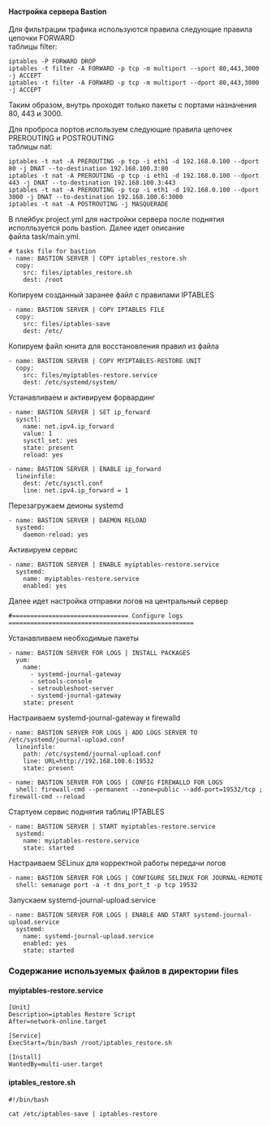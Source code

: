 #### Настройка сервера Bastion

Для фильтрации трафика используются правила следующие правила цепочки FORWARD  
таблицы filter:  

    iptables -P FORWARD DROP  
    iptables -t filter -A FORWARD -p tcp -m multiport --sport 80,443,3000 -j ACCEPT  
    iptables -t filter -A FORWARD -p tcp -m multiport --dport 80,443,3000 -j ACCEPT  

Таким образом, внутрь проходят только пакеты с портами назначения 80, 443 и 3000.  
  
Для проброса портов используем следующие правила цепочек PREROUTING и POSTROUTING  
таблицы nat:  
  
    iptables -t nat -A PREROUTING -p tcp -i eth1 -d 192.168.0.100 --dport 80 -j DNAT --to-destination 192.168.100.3:80
    iptables -t nat -A PREROUTING -p tcp -i eth1 -d 192.168.0.100 --dport 443 -j DNAT --to-destination 192.168.100.3:443
    iptables -t nat -A PREROUTING -p tcp -i eth1 -d 192.168.0.100 --dport 3000 -j DNAT --to-destination 192.168.100.6:3000
    iptables -t nat -A POSTROUTING -j MASQUERADE

В плейбук project.yml для настройки сервера после поднятия исполльзуется роль bastion. Далее идет описание  
файла task/main.yml.  

    # tasks file for bastion  
    - name: BASTION SERVER | COPY iptables_restore.sh  
      copy:  
        src: files/iptables_restore.sh  
        dest: /root  
        
Копируем созданный заранее файл с правилами IPTABLES

    - name: BASTION SERVER | COPY IPTABLES FILE  
      copy:  
        src: files/iptables-save  
        dest: /etc/  
    
Копируем файл юнита для восстановления правил из файла      
    
    - name: BASTION SERVER | COPY MYIPTABLES-RESTORE UNIT
      copy:
        src: files/myiptables-restore.service
        dest: /etc/systemd/system/  
        
Устанавливаем и активируем форвардинг   

    - name: BASTION SERVER | SET ip_forward
      sysctl:
        name: net.ipv4.ip_forward
        value: 1
        sysctl_set: yes
        state: present
        reload: yes
          
    - name: BASTION SERVER | ENABLE ip_forward
      lineinfile:
        dest: /etc/sysctl.conf
        line: net.ipv4.ip_forward = 1   
        
 Перезагружаем деионы systemd       
    
    - name: BASTION SERVER | DAEMON RELOAD
      systemd:
        daemon-reload: yes 
    
Активируем сервис    
        
    - name: BASTION SERVER | ENABLE myiptables-restore.service 
      systemd:
        name: myiptables-restore.service
        enabled: yes

Далее идет настройка отправки логов на центральный сервер

    #================================ Configure logs ===================================================    
 
Устанавливаем необходимые пакеты

    - name: BASTION SERVER FOR LOGS | INSTALL PACKAGES
      yum:
        name: 
          - systemd-journal-gateway
          - setools-console
          - setroubleshoot-server
          - systemd-journal-gateway
        state: present
  
Настраиваем systemd-journal-gateway и firewalld

    - name: BASTION SERVER FOR LOGS | ADD LOGS SERVER TO /etc/systemd/journal-upload.conf
      lineinfile: 
        path: /etc/systemd/journal-upload.conf
        line: URL=http://192.168.100.6:19532
        state: present

    - name: BASTION SERVER FOR LOGS | CONFIG FIREWALLD FOR LOGS
      shell: firewall-cmd --permanent --zone=public --add-port=19532/tcp ; firewall-cmd --reload
  
Стартуем сервис поднятия таблиц IPTABLES

    - name: BASTION SERVER | START myiptables-restore.service 
      systemd:
        name: myiptables-restore.service
        state: started    
  
Настраиваем SELinux для корректной работы передачи логов

    - name: BASTION SERVER FOR LOGS | CONFIGURE SELINUX FOR JOURNAL-REMOTE
      shell: semanage port -a -t dns_port_t -p tcp 19532    
  
Запускаем systemd-journal-upload.service

    - name: BASTION SERVER FOR LOGS | ENABLE AND START systemd-journal-upload.service 
      systemd:
        name: systemd-journal-upload.service
        enabled: yes
        state: started 
        
### Содержание используемых файлов в директории files        
#### myiptables-restore.service
    [Unit]
    Description=iptables Restore Script
    After=network-online.target  

    [Service]
    ExecStart=/bin/bash /root/iptables_restore.sh

    [Install]
    WantedBy=multi-user.target

#### iptables_restore.sh
    #!/bin/bash

    cat /etc/iptables-save | iptables-restore
    

